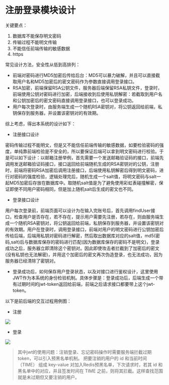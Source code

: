 # 注册登录模块设计

关键要点：

1. 数据库不能保存明文密码
1. 传输过程不能明文传输
1. 不能信任前端传输的敏感数据
1. https



常见设计方法，安全性从低到高排列：

- 前端对密码进行MD5加密后传给后台：MD5可以暴力破解，并且可以直接截取用户名和MD5加密后的密文密码作为参数直接调用登录接口。
- RSA加密，前端保留RSA公钥文件，服务器后端保留RSA私钥文件，登录时，前端使用公钥对密码进行加密，后端接收到后使用私钥解密：若截取到用户名和公钥加密后的密文密码直接调用登录接口，也可以登录成功。
- 用户每次登录时，由服务端生成一个随机RSA密钥对，将公钥返回给前端，私钥保存到服务器，并设置该密钥对的有效期。



综上考虑，得出本系统的设计如下：

- 注册接口设计

密码传输过程不能明文，但是又不能信任前端传输的敏感数据，如要检验密码的强度，单纯靠前端检验是不安全的，所以要保证后端可以拿到明文密码进行校验。于是可以如下设计：以邮箱注册举例，首先需要一个发送邮箱验证码的接口，前端先调用发送邮箱验证码接口，接口返回给前端随机生成的RSA密钥对的公钥，注册时，前端将密码RSA加密后调用注册接口，后端使用私钥解密后得到明文密码，进行对密码的强度检验，逻辑处理完后，随机生成一个salt值，将明文密码与salt一起MD5加密后存放在数据库中。取随机salt值是为了避免使用彩虹表碰撞解密，保证即使不同用户密码相同，但是加上随机salt后生成的密文也不同。

- 登录接口设计

用户每次登录前，前端页面可以设计为在输入完账号后，首先调用findUser接口，检查用户是否存在，若不存在，提示用户需要先注册，若存在，则由服务端生成一个随机RSA密钥对，将公钥返回给前端，私钥保存到服务器，并设置该密钥对的有效期。用户在登录时，调用登录接口，前端对用户的明文密码进行公钥加密后传给后端，后端用私钥对密码进行解密，然后取出数据库对应的salt值，md5(密码,salt)后与数据库保存的密码进行匹配(因为数据库保存的密码不是明文)，登录成功之后，服务器立即清除这个密钥对。因此即使攻击者拦截到了加密后的密文(没有私钥也无法解密)，并用这个加密后的密文再次伪造登录，也无法成功，因为服务器已经清除了密钥对。

- 登录成功后，如何保存用户登录状态，以及对接口进行鉴权设计，这里使用JWT作为本系统的身份检验机制。具体步骤是：登录成功后，后端生成一个带有过期时间的jwt-token返回给前端，前端之后请求接口都要带上这个jwt-token。



以下是前后端的交互过程用例图：

- 注册

![](https://cdn.nlark.com/yuque/__puml/3ce302f6cc9e74bbd082a6f7e21b991e.svg#lake_card_v2=eyJjb2RlIjoiQHN0YXJ0dW1sXG5cbmF1dG9udW1iZXJcblxuYWN0b3IgXCLnlKjmiLdcIiBhcyBVc2VyXG5wYXJ0aWNpcGFudCBcIuWJjeerr1wiIGFzIEJyb3dzZXJcbnBhcnRpY2lwYW50IFwi5ZCO56uvXCIgYXMgU2VydmVyICNvcmFuZ2VcblxuYWN0aXZhdGUgVXNlclxuXG5Vc2VyIC0-IEJyb3dzZXI6IOi-k-WFpeeUqOaIt-WQjeWSjOaYjuaWh-WvhueggVxuYWN0aXZhdGUgQnJvd3NlclxuQnJvd3NlciAtPiBCcm93c2VyOiDmoKHpqoznlKjmiLflkI3lr4bnoIHmoLzlvI9cblxuQnJvd3NlciAtPiBTZXJ2ZXI6IOiwg-eUqOWPkemAgemqjOivgeeggeaOpeWPo1xuYWN0aXZhdGUgU2VydmVyXG5TZXJ2ZXIgLT4gU2VydmVyOiDnlJ_miJDpmo_mnLpSU0Hlr4bpkqXlr7nvvIzlj5HpgIHpqozor4HnoIFcblNlcnZlciAtLT4gQnJvd3Nlcjog6L-U5Zue6ZqP5py6UlNB5a-G6ZKl5a-555qE5YWs6ZKlXG5kZWFjdGl2YXRlIFNlcnZlclxuXG5Vc2VyIC0-IEJyb3dzZXI6IOi-k-WFpemqjOivgeeggVxuXG5cbkJyb3dzZXIgLT4gU2VydmVyOiDkvb_nlKjlhazpkqXlr7nmmI7mloflr4bnoIHliqDlr4bvvIzosIPnlKjms6jlhozmjqXlj6NcbmFjdGl2YXRlIFNlcnZlclxuU2VydmVyIC0-IFNlcnZlcjog5L2_55So56eB6ZKl6Kej5a-G5a-G56CB77yM5qOA6aqM5qC85byP77yMXFxu6ZqP5py655Sf5oiQc2FsdOWAvOS4juWvhueggeS4gOi1t01ENeWKoOWvhuWQjuWtmOWCqOWIsOaVsOaNruW6k1xuXG5cblNlcnZlciAtLT4gQnJvd3Nlcjog5rOo5YaM5oiQ5YqfXG5kZWFjdGl2YXRlIFNlcnZlclxuXG5Ccm93c2VyIC0tPiBVc2VyOiDms6jlhozmiJDlip9cblxuQGVuZHVtbCIsInR5cGUiOiJwdW1sIiwibWFyZ2luIjp0cnVlLCJpZCI6ImlsU1ZFIiwidXJsIjoiaHR0cHM6Ly9jZG4ubmxhcmsuY29tL3l1cXVlL19fcHVtbC8zY2UzMDJmNmNjOWU3NGJiZDA4MmE2ZjdlMjFiOTkxZS5zdmciLCJoZWlnaHQiOjQ4MCwiY2FyZCI6ImRpYWdyYW0ifQ==)

- 登录

![](https://cdn.nlark.com/yuque/__puml/a6f710516af423d8af4e2d5477dfc2af.svg#lake_card_v2=eyJjb2RlIjoiQHN0YXJ0dW1sXG5cbmF1dG9udW1iZXJcblxuYWN0b3IgXCLnlKjmiLdcIiBhcyBVc2VyXG5wYXJ0aWNpcGFudCBcIuWJjeerr1wiIGFzIEJyb3dzZXJcbnBhcnRpY2lwYW50IFwi5ZCO56uvXCIgYXMgU2VydmVyICNvcmFuZ2VcblxuYWN0aXZhdGUgVXNlclxuXG5Vc2VyIC0-IEJyb3dzZXI6IOi-k-WFpeeUqOaIt-WQjeWSjOaYjuaWh-WvhueggVxuYWN0aXZhdGUgQnJvd3NlclxuQnJvd3NlciAtPiBTZXJ2ZXI6IOiwg-eUqOajgOafpeeUqOaIt-aOpeWPo1xuYWN0aXZhdGUgU2VydmVyXG5TZXJ2ZXIgLT4gU2VydmVyOiDmo4Dmn6XnlKjmiLfmmK_lkKblrZjlnKjvvIznlJ_miJDpmo_mnLpSU0Hlr4bpkqXlr7lcblNlcnZlciAtLT4gQnJvd3Nlcjog6L-U5Zue6ZqP5py6UlNB5a-G6ZKl5a-555qE5YWs6ZKlXG5kZWFjdGl2YXRlIFNlcnZlclxuXG5Ccm93c2VyIC0-IFNlcnZlcjog5L2_55So5YWs6ZKl5a-55piO5paH5a-G56CB5Yqg5a-G77yM6LCD55So55m75b2V5o6l5Y-jXG5hY3RpdmF0ZSBTZXJ2ZXJcblNlcnZlciAtPiBTZXJ2ZXI6IOS9v-eUqOengemSpeino-WvhuWvhuegge-8jFxcbuWPluWHuuaVsOaNruW6k-WvueW6lOeahHNhbHTlgLzvvIzkuI7lr4bnoIFNRDXliqDlr4bvvIxcXG7lsIbnu5PmnpzkuI7mlbDmja7lupPkv53lrZjnmoTlr4bnoIHov5vooYzljLnphY3vvIxcXG7miJDlip_lkI7muIXpmaTkv53lrZjnmoTlhaznp4HpkqVcblxuU2VydmVyIC0-IFNlcnZlcjog5L2_55Soand055Sf5oiQdG9rZW5cblxuU2VydmVyIC0tPiBCcm93c2VyOiDov5Tlm550b2tlblxuZGVhY3RpdmF0ZSBTZXJ2ZXJcblxuQnJvd3NlciAtLT4gVXNlcjog55m75b2V5oiQ5YqfXG5cblVzZXIgLT4gQnJvd3Nlcjog5p-l55yL5Liq5Lq66LWE5paZXG5Ccm93c2VyIC0-IFNlcnZlcjog5pC65bimdG9rZW7osIPnlKjmn6XnnIvkuKrkurrotYTmlpnmjqXlj6NcbmFjdGl2YXRlIFNlcnZlclxuU2VydmVyIC0-IFNlcnZlcjog5qOA6aqMdG9rZW5cblNlcnZlciAtLT4gQnJvd3Nlcjog6L-U5Zue5Liq5Lq66LWE5paZXG5kZWFjdGl2YXRlIFNlcnZlclxuXG5Ccm93c2VyIC0tPiBVc2VyOiDmmL7npLrkuKrkurrotYTmlplcbkBlbmR1bWwiLCJ0eXBlIjoicHVtbCIsIm1hcmdpbiI6dHJ1ZSwiaWQiOiJIY1RtRCIsInVybCI6Imh0dHBzOi8vY2RuLm5sYXJrLmNvbS95dXF1ZS9fX3B1bWwvYTZmNzEwNTE2YWY0MjNkOGFmNGUyZDU0NzdkZmMyYWYuc3ZnIiwiaGVpZ2h0Ijo0ODAsImNhcmQiOiJkaWFncmFtIn0=)

> 其中jwt的使用问题：注销登录、忘记密码操作时需要服务端拦截过期token，可以引入预黑名单机制。
> 把要注销的用户的 id 和当前时间（TIME） 组成 key-value 对加入Redis预黑名单，下次请求时，若其 id 和黑名单中的对应，并且签发时间在 TIME 之前，则将其拦截。这样查找范围就是未过期但又要注销的用户。




